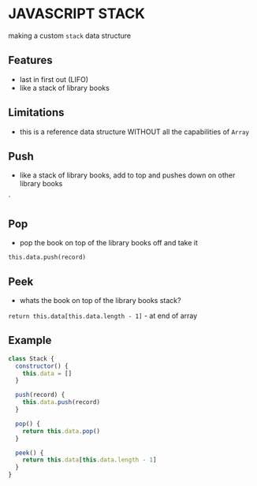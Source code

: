 # JAVASCRIPT STACK

making a custom `stack` data structure

## Features

- last in first out (LIFO)
- like a stack of library books

## Limitations

- this is a reference data structure WITHOUT all the capabilities of `Array`

## Push

- like a stack of library books, add to top and pushes down on other library books

`

## Pop

- pop the book on top of the library books off and take it

`this.data.push(record)`

## Peek

- whats the book on top of the library books stack?

`return this.data[this.data.length - 1]` - at end of array

## Example

```javascript
class Stack {
  constructor() {
    this.data = []
  }

  push(record) {
    this.data.push(record)
  }

  pop() {
    return this.data.pop()
  }

  peek() {
    return this.data[this.data.length - 1]
  }
}
```
